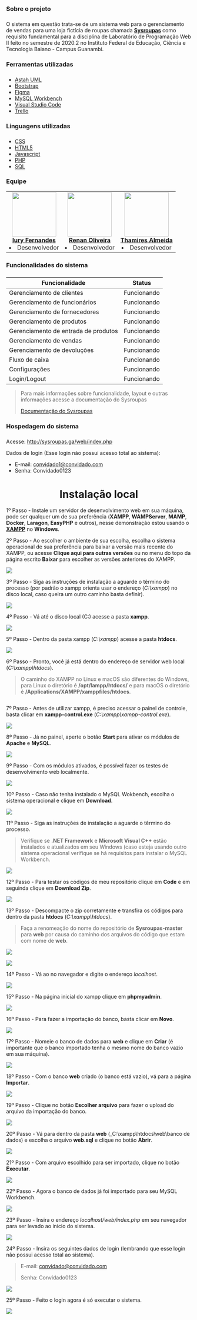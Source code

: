 ### Sobre o projeto <h3> 
O sistema em questão trata-se de um sistema web para o gerenciamento de vendas para uma loja fictícia de roupas chamada **[Sysroupas](http://sysroupas.ga/web/index.php)** como requisito fundamental para a disciplina de Laboratório de Programação Web II feito no semestre de 2020.2 no Instituto Federal de Educação, Ciência e Tecnologia Baiano - Campus Guanambi.

### Ferramentas utilizadas <h3>
* [Astah UML](https://astah.net/downloads/)
* [Bootstrap](https://getbootstrap.com/)
* [Figma](https://www.figma.com)
* [MySQL Workbench](https://www.mysql.com/products/workbench/)
* [Visual Studio Code](https://code.visualstudio.com/)
* [Trello](https://trello.com/)

### Linguagens utilizadas <h3>
 * [CSS](https://developer.mozilla.org/pt-BR/docs/Web/CSS)
 * [HTML5](https://developer.mozilla.org/pt-BR/docs/Web/Guide/HTML/HTML5)
 * [Javascript](https://developer.mozilla.org/pt-BR/docs/Web/JavaScript)
 * [PHP](https://www.php.net/manual/pt_BR/intro-whatis.php)
 * [SQL](https://www.w3schools.com/sql/)

 ### Equipe
<table align="center">
    <tr>
        <td align="center">
            <a href="https://github.com/Iury189">
                <img width="120" src="https://avatars.githubusercontent.com/u/63120240?s=460&v=4"/>
                <br/>
                <b>Iury Fernandes</b>
            </a>
         <li> Desenvolvedor </li>
        </td>
        <td align="center">
            <a href="https://github.com/renanoliveir13">
                <img width="120" src="https://avatars.githubusercontent.com/u/80891168?s=460&v=4"/>
                <br/>
                <b>Renan Oliveira</b>   
            </a>
            <li> Desenvolvedor </li>
        </td>
        <td align="center">
            <a href="https://github.com/ThamiresAlmeida">
                <img width="120" src="https://avatars.githubusercontent.com/u/79264929?v=4"/>
                <br/>
                <b>Thamires Almeida</b>   
            </a>
            <li> Desenvolvedor </li>
        </td>
    </tr>
</table>

### Funcionalidades do sistema <h3>
Funcionalidade | Status
------------ | -------------
Gerenciamento de clientes | Funcionando
Gerenciamento de funcionários | Funcionando
Gerenciamento de fornecedores | Funcionando
Gerenciamento de produtos | Funcionando
Gerenciamento de entrada de produtos | Funcionando
Gerenciamento de vendas | Funcionando
Gerenciamento de devoluções | Funcionando
Fluxo de caixa | Funcionando
Configurações | Funcionando
Login/Logout | Funcionando

> Para mais informações sobre funcionalidade, layout e outras informações acesse a documentação do Sysroupas
>
> [Documentação do Sysroupas](https://github.com/Iury189/web2/blob/master/documentos/Documenta%C3%A7%C3%A3o%20Sysroupas.pdf)

 ### Hospedagem do sistema <h3>
Acesse: http://sysroupas.ga/web/index.php

Dados de login (Esse login não possui acesso total ao sistema):

* E-mail: convidado1@convidado.com
* Senha: Convidado0123

 <h1 align="center"> Instalação local </h1>

1º Passo - Instale um servidor de desenvolvimento web em sua máquina, pode ser qualquer um de sua preferência (**XAMPP**, **WAMPServer**, **MAMP**, **Docker**, **Laragon**, **EasyPHP** e outros), nesse demonstração estou usando o **[XAMPP](https://www.apachefriends.org/pt_br/index.html)** no **Windows**.

2º Passo - Ao escolher o ambiente de sua escolha, escolha o sistema operacional de sua preferência para baixar a versão mais recente do XAMPP, ou acesse **Clique aqui para outras versões** ou no menu do topo da página escrito **Baixar** para escolher as versões anteriores do XAMPP.

![](https://github.com/Iury189/Sysroupas/blob/master/imagens_instalacao/i1.png)
    
3º Passo - Siga as instruções de instalação a aguarde o têrmino do processo (por padrão o xampp orienta usar o endereço (_C:\xampp_) no disco local, caso queira um outro caminho basta definir). 

![](https://github.com/Iury189/Sysroupas/blob/master/imagens_instalacao/i4.png)

4º Passo - Vá até o disco local (C:\) acesse a pasta **xampp**.

![](https://github.com/Iury189/Sysroupas/blob/master/imagens_instalacao/i5.png)
    
5º Passo - Dentro da pasta xampp (_C:\xampp_) acesse a pasta **htdocs**.

![](https://github.com/Iury189/Sysroupas/blob/master/imagens_instalacao/i6.png)

6º Passo - Pronto, você já está dentro do endereço de servidor web local (_C:\xampp\htdocs_).
> O caminho do XAMPP no Linux e macOS são diferentes do Windows, para Linux o diretório é **/opt/lampp/htdocs/** e para macOS o diretório é **/Applications/XAMPP/xamppfiles/htdocs**.
> >
![]()

7º Passo - Antes de utilizar xampp, é preciso acessar o painel de controle, basta clicar em **xampp-control.exe** (_C:\xampp\xampp-control.exe_).

![](https://github.com/Iury189/Sysroupas/blob/master/imagens_instalacao/i7.png)

8º Passo - Já no painel, aperte o botão **Start** para ativar os módulos de **Apache** e **MySQL**.

![](https://github.com/Iury189/Sysroupas/blob/master/imagens_instalacao/i8.png)

9º Passo - Com os módulos ativados, é possível fazer os testes de desenvolvimento web localmente.

![](https://github.com/Iury189/Sysroupas/blob/master/imagens_instalacao/i9.png)

10º Passo - Caso não tenha instalado o MySQL Wokbench, escolha o sistema operacional e clique em **Download**.

![](https://github.com/Iury189/Sysroupas/blob/master/imagens_instalacao/i10.png)
    
11º Passo - Siga as instruções de instalação a aguarde o têrmino do processo.
> Verifique se **.NET Framework** e **Microsoft Visual C++** estão instalados e atualizados em seu Windows (caso esteja usando outro sistema operacional verifique se há requisitos para instalar o MySQL Workbench.
>
![](https://github.com/Iury189/Sysroupas/blob/master/imagens_instalacao/i11.png)

12º Passo - Para testar os códigos de meu repositório clique em **Code** e em seguinda clique em **Download Zip**.

![](https://github.com/Iury189/Sysroupas/blob/master/imagens_instalacao/i12.png)
    
13º Passo - Descompacte o zip corretamente e transfira os códigos para dentro da pasta **htdocs** (_C:\xampp\htdocs_).
 
> Faça a renomeação do nome do repositório de **Sysroupas-master** para **web** por causa do caminho dos arquivos do código que estam com nome de **web**.
>

 ![](https://github.com/Iury189/Sysroupas/blob/master/imagens_instalacao/i28.png)
 
![](https://github.com/Iury189/Sysroupas/blob/master/imagens_instalacao/i15.png)

14º Passo - Vá ao no navegador e digite o endereço _localhost_.

![](https://github.com/Iury189/Sysroupas/blob/master/imagens_instalacao/i13.png)

15º Passo - Na página inicial do xampp clique em **phpmyadmin**.

![](https://github.com/Iury189/Sysroupas/blob/master/imagens_instalacao/i14.png)

16º Passo - Para fazer a importação do banco, basta clicar em **Novo**.

![](https://github.com/Iury189/Sysroupas/blob/master/imagens_instalacao/i16.png)
    
17º Passo - Nomeie o banco de dados para **web** e clique em **Criar** (é importante que o banco importado tenha o mesmo nome do banco vazio em sua máquina).

![](https://github.com/Iury189/Sysroupas/blob/master/imagens_instalacao/i17.png)

18º Passo - Com o banco **web** criado (o banco está vazio), vá para a página **Importar**.

![](https://github.com/Iury189/Sysroupas/blob/master/imagens_instalacao/i18.png)

19º Passo - Clique no botão **Escolher arquivo** para fazer o upload do arquivo da importação do banco.

![](https://github.com/Iury189/Sysroupas/blob/master/imagens_instalacao/i19.png)

20º Passo - Vá para dentro da pasta **web** (_C:\xampp\htdocs\web\banco de dados) e escolha o arquivo **web.sql** e clique no botão **Abrir**.

![](https://github.com/Iury189/Sysroupas/blob/master/imagens_instalacao/i20.png)

21º Passo - Com arquivo escolhido para ser importado, clique no botão **Executar**.

![](https://github.com/Iury189/Sysroupas/blob/master/imagens_instalacao/i26.png)

22º Passo - Agora o banco de dados já foi importado para seu MySQL Workbench.

![](https://github.com/Iury189/Sysroupas/blob/master/imagens_instalacao/i27.png)

23º Passo - Insira o endereço _localhost/web/index.php_ em seu navegador para ser levado ao início do sistema.

![](https://github.com/Iury189/Sysroupas/blob/master/imagens_instalacao/i22.png)
    
24º Passo - Insira os seguintes dados de login (lembrando que esse login não possui acesso total ao sistema).

> E-mail: convidado@convidado.com
> 
> Senha: Convidado0123

![](https://github.com/Iury189/Sysroupas/blob/master/imagens_instalacao/i23.png)

25º Passo - Feito o login agora é só executar o sistema.

![](https://github.com/Iury189/Sysroupas/blob/master/imagens_instalacao/i24.png)
